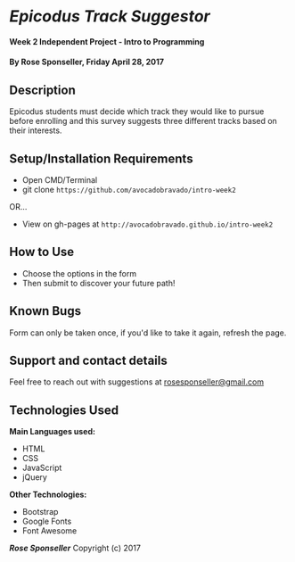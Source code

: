 # _Epicodus Track Suggestor_

#### Week 2 Independent Project - Intro to Programming

#### By **Rose Sponseller, Friday April 28, 2017**

## Description

 Epicodus students must decide which track they would like to pursue before enrolling and this survey suggests three different tracks based on their interests.

## Setup/Installation Requirements

* Open CMD/Terminal
* git clone `https://github.com/avocadobravado/intro-week2`

OR...

* View on gh-pages at `http://avocadobravado.github.io/intro-week2`

## How to Use

* Choose the options in the form
* Then submit to discover your future path!

## Known Bugs

Form can only be taken once, if you'd like to take it again, refresh the page.

## Support and contact details

Feel free to reach out with suggestions at rosesponseller@gmail.com

## Technologies Used

**Main Languages used:**
* HTML
* CSS
* JavaScript
* jQuery

**Other Technologies:**
* Bootstrap
* Google Fonts
* Font Awesome

**_Rose Sponseller_** Copyright (c) 2017
